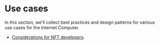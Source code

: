 # Use cases

In this section, we'll collect best practices and design patterns for various use cases for the Internet Computer.

- [Considerations for NFT developers](considerations-for-nft-devs.md).

